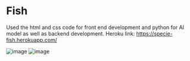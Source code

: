 # Fish
Used the html and css code for front end development and python for AI model as well as backend development. 
Heroku link: https://specie-fish.herokuapp.com/

![image](https://user-images.githubusercontent.com/106224181/180667232-99822e3f-9575-4f66-bb78-7a3258e9dc91.png)
![image](https://user-images.githubusercontent.com/106224181/180667238-386fba9a-1c31-4375-97ac-7e56f76ee5d6.png)

